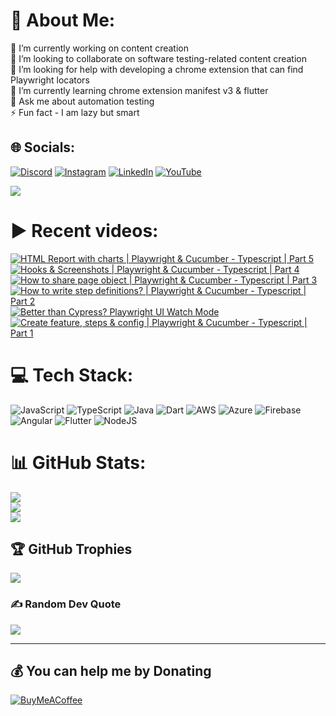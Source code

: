 # 💫 About Me:
🔭 I’m currently working on content creation<br>👯 I’m looking to collaborate on software testing-related content creation<br>🤝 I’m looking for help with developing a chrome extension that can find Playwright locators<br>🌱 I’m currently learning chrome extension manifest v3 & flutter<br>💬 Ask me about automation testing<br>⚡ Fun fact - I am lazy but smart


## 🌐 Socials:
[![Discord](https://img.shields.io/badge/Discord-%237289DA.svg?logo=discord&logoColor=white)](htttps://discord.gg/https://discord.gg/UunqzYFHPX) [![Instagram](https://img.shields.io/badge/Instagram-%23E4405F.svg?logo=Instagram&logoColor=white)](https://instagram.com/ortoknikc) [![LinkedIn](https://img.shields.io/badge/LinkedIn-%230077B5.svg?logo=linkedin&logoColor=white)](https://linkedin.com/in/ortoni) [![YouTube](https://img.shields.io/badge/YouTube-%23FF0000.svg?logo=YouTube&logoColor=white)](https://youtube.com/c/UCNcnqL0P17hISKlOxTjkJ0g) 

[![](https://visitcount.itsvg.in/api?id=ortonikc&icon=6&color=0)](https://visitcount.itsvg.in)
# ▶️ Recent videos:
<!-- BEGIN YOUTUBE-CARDS -->
[![HTML Report with charts | Playwright & Cucumber - Typescript | Part 5](https://ytcards.demolab.com/?id=g5wpLpncoN0&title=HTML+Report+with+charts+%7C+Playwright+%26+Cucumber+-+Typescript+%7C+Part+5&lang=en&timestamp=1680160127&background_color=%230d1117&title_color=%23ffffff&stats_color=%23dedede&width=250 "HTML Report with charts | Playwright & Cucumber - Typescript | Part 5")](https://www.youtube.com/watch?v=g5wpLpncoN0)
[![Hooks & Screenshots  | Playwright & Cucumber - Typescript | Part 4](https://ytcards.demolab.com/?id=UQiZxGWaUB4&title=Hooks+%26+Screenshots++%7C+Playwright+%26+Cucumber+-+Typescript+%7C+Part+4&lang=en&timestamp=1680079951&background_color=%230d1117&title_color=%23ffffff&stats_color=%23dedede&width=250 "Hooks & Screenshots  | Playwright & Cucumber - Typescript | Part 4")](https://www.youtube.com/watch?v=UQiZxGWaUB4)
[![How to share page object | Playwright & Cucumber - Typescript | Part 3](https://ytcards.demolab.com/?id=oRfA1JDl284&title=How+to+share+page+object+%7C+Playwright+%26+Cucumber+-+Typescript+%7C+Part+3&lang=en&timestamp=1680063888&background_color=%230d1117&title_color=%23ffffff&stats_color=%23dedede&width=250 "How to share page object | Playwright & Cucumber - Typescript | Part 3")](https://www.youtube.com/watch?v=oRfA1JDl284)
[![How to write step definitions?  | Playwright & Cucumber - Typescript | Part 2](https://ytcards.demolab.com/?id=-HQ8n8Fykdk&title=How+to+write+step+definitions%3F++%7C+Playwright+%26+Cucumber+-+Typescript+%7C+Part+2&lang=en&timestamp=1679994324&background_color=%230d1117&title_color=%23ffffff&stats_color=%23dedede&width=250 "How to write step definitions?  | Playwright & Cucumber - Typescript | Part 2")](https://www.youtube.com/watch?v=-HQ8n8Fykdk)
[![Better than Cypress? Playwright UI Watch Mode](https://ytcards.demolab.com/?id=tlP9VUdEtto&title=Better+than+Cypress%3F+Playwright+UI+Watch+Mode&lang=en&timestamp=1679556816&background_color=%230d1117&title_color=%23ffffff&stats_color=%23dedede&width=250 "Better than Cypress? Playwright UI Watch Mode")](https://www.youtube.com/watch?v=tlP9VUdEtto)
[![Create feature, steps & config | Playwright & Cucumber - Typescript | Part 1](https://ytcards.demolab.com/?id=bfWXNLqKlvA&title=Create+feature%2C+steps+%26+config+%7C+Playwright+%26+Cucumber+-+Typescript+%7C+Part+1&lang=en&timestamp=1679474728&background_color=%230d1117&title_color=%23ffffff&stats_color=%23dedede&width=250 "Create feature, steps & config | Playwright & Cucumber - Typescript | Part 1")](https://www.youtube.com/watch?v=bfWXNLqKlvA)
<!-- END YOUTUBE-CARDS -->
# 💻 Tech Stack:
![JavaScript](https://img.shields.io/badge/javascript-%23323330.svg?style=for-the-badge&logo=javascript&logoColor=%23F7DF1E) ![TypeScript](https://img.shields.io/badge/typescript-%23007ACC.svg?style=for-the-badge&logo=typescript&logoColor=white) ![Java](https://img.shields.io/badge/java-%23ED8B00.svg?style=for-the-badge&logo=java&logoColor=white) ![Dart](https://img.shields.io/badge/dart-%230175C2.svg?style=for-the-badge&logo=dart&logoColor=white) ![AWS](https://img.shields.io/badge/AWS-%23FF9900.svg?style=for-the-badge&logo=amazon-aws&logoColor=white) ![Azure](https://img.shields.io/badge/azure-%230072C6.svg?style=for-the-badge&logo=azure-devops&logoColor=white) ![Firebase](https://img.shields.io/badge/firebase-%23039BE5.svg?style=for-the-badge&logo=firebase) ![Angular](https://img.shields.io/badge/angular-%23DD0031.svg?style=for-the-badge&logo=angular&logoColor=white) ![Flutter](https://img.shields.io/badge/Flutter-%2302569B.svg?style=for-the-badge&logo=Flutter&logoColor=white) ![NodeJS](https://img.shields.io/badge/node.js-6DA55F?style=for-the-badge&logo=node.js&logoColor=white)
# 📊 GitHub Stats:
![](https://github-readme-stats.vercel.app/api?username=ortonikc&theme=radical&hide_border=true&include_all_commits=true&count_private=true)<br/>
![](https://github-readme-streak-stats.herokuapp.com/?user=ortonikc&theme=radical&hide_border=true)<br/>
![](https://github-readme-stats.vercel.app/api/top-langs/?username=ortonikc&theme=radical&hide_border=true&include_all_commits=true&count_private=true&layout=compact)

## 🏆 GitHub Trophies
![](https://github-profile-trophy.vercel.app/?username=ortonikc&theme=discord&no-frame=false&no-bg=true&margin-w=4)

### ✍️ Random Dev Quote
![](https://quotes-github-readme.vercel.app/api?type=horizontal&theme=radical)

---
  ## 💰 You can help me by Donating
  [![BuyMeACoffee](https://img.shields.io/badge/Buy%20Me%20a%20Coffee-ffdd00?style=for-the-badge&logo=buy-me-a-coffee&logoColor=black)](https://buymeacoffee.com/https://www.buymeacoffee.com/letcode) 

  
<!-- Proudly created with GPRM ( https://gprm.itsvg.in ) -->
